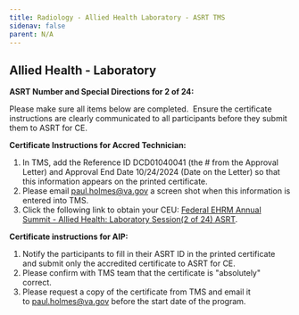 ```yaml
---
title: Radiology - Allied Health Laboratory - ASRT TMS
sidenav: false
parent: N/A
---
```

## **Allied Health - Laboratory** 

**ASRT Number and Special Directions for 2 of 24:**

Please make sure all items below are completed.  Ensure the certificate instructions are clearly communicated to all participants before they submit them to ASRT for CE.

**Certificate Instructions for Accred Technician:**

1. In TMS, add the Reference ID DCD01040041 (the # from the Approval Letter) and Approval End Date 10/24/2024 (Date on the Letter) so that this information appears on the printed certificate.
1. Please email [paul.holmes@va.gov](mailto:paul.holmes@va.gov) a screen shot when this information is entered into TMS.
1. Click the following link to obtain your CEU: [Federal EHRM Annual Summit - Allied Health: Laboratory Session(2 of 24) ASRT](https://va-hcm03.ns2cloud.com/learning/user/deeplink.do?linkId=ITEM_DETAILS&componentID=131013956&componentTypeID=VA&fromSF=Y&revisionDate=1723521600000#/A41048903131AD1C1900720634C063BA).

**Certificate instructions for AIP:**

1. Notify the participants to fill in their ASRT ID in the printed certificate and submit only the accredited certificate to ASRT for CE.
1. Please confirm with TMS team that the certificate is "absolutely" correct.
1. Please request a copy of the certificate from TMS and email it to [paul.holmes@va.gov](mailto:paul.holmes@va.gov) before the start date of the program.




